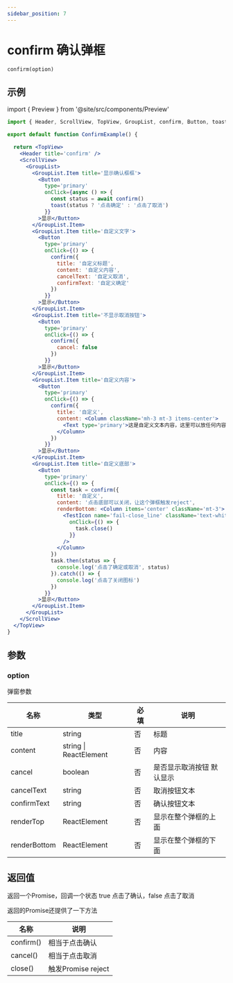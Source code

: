 ```yaml
---
sidebar_position: 7
---
```


# confirm 确认弹框

`confirm(option)`

## 示例

import { Preview } from '@site/src/components/Preview'

<Preview name='confirm' />

```jsx
import { Header, ScrollView, TopView, GroupList, confirm, Button, toast, Column, Text, TestIcon } from '@/duxuiExample'

export default function ConfirmExample() {

  return <TopView>
    <Header title='confirm' />
    <ScrollView>
      <GroupList>
        <GroupList.Item title='显示确认框框'>
          <Button
            type='primary'
            onClick={async () => {
              const status = await confirm()
              toast(status ? '点击确定' : '点击了取消')
            }}
          >显示</Button>
        </GroupList.Item>
        <GroupList.Item title='自定义文字'>
          <Button
            type='primary'
            onClick={() => {
              confirm({
                title: '自定义标题',
                content: '自定义内容',
                cancelText: '自定义取消',
                confirmText: '自定义确定'
              })
            }}
          >显示</Button>
        </GroupList.Item>
        <GroupList.Item title='不显示取消按钮'>
          <Button
            type='primary'
            onClick={() => {
              confirm({
                cancel: false
              })
            }}
          >显示</Button>
        </GroupList.Item>
        <GroupList.Item title='自定义内容'>
          <Button
            type='primary'
            onClick={() => {
              confirm({
                title: '自定义',
                content: <Column className='mh-3 mt-3 items-center'>
                  <Text type='primary'>这是自定义文本内容，这里可以放任何内容</Text>
                </Column>
              })
            }}
          >显示</Button>
        </GroupList.Item>
        <GroupList.Item title='自定义底部'>
          <Button
            type='primary'
            onClick={() => {
              const task = confirm({
                title: '自定义',
                content: '点击底部可以关闭，让这个弹框触发reject',
                renderBottom: <Column items='center' className='mt-3'>
                  <TestIcon name='fail-close_line' className='text-white' size={48}
                    onClick={() => {
                      task.close()
                    }}
                  />
                </Column>
              })
              task.then(status => {
                console.log('点击了确定或取消', status)
              }).catch(() => {
                console.log('点击了关闭图标')
              })
            }}
          >显示</Button>
        </GroupList.Item>
      </GroupList>
    </ScrollView>
  </TopView>
}
```

## 参数

### option

弹窗参数

| 名称 | 类型 | 必填 | 说明 |
| ---- | -------- | ------- | ------- |
| title | string | 否 | 标题 |
| content | string \| ReactElement | 否 | 内容 |
| cancel | boolean | 否 | 是否显示取消按钮 默认显示 |
| cancelText | string | 否 | 取消按钮文本 |
| confirmText | string | 否 | 确认按钮文本 |
| renderTop | ReactElement | 否 | 显示在整个弹框的上面 |
| renderBottom | ReactElement | 否 | 显示在整个弹框的下面 |

## 返回值

返回一个Promise，回调一个状态 true 点击了确认，false 点击了取消

返回的Promise还提供了一下方法

| 名称 |  说明 |
| ---- | ------- |
| confirm() | 相当于点击确认 |
| cancel() | 相当于点击取消 |
| close() | 触发Promise reject |